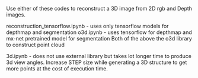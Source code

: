 Use either of these codes to reconstruct a 3D image from 2D rgb and Depth images.

reconstruction_tensorflow.ipynb - uses only tensorflow models for depthmap and segmentation 
o3d.ipynb                       - uses tensorflow for depthmap and mx-net pretrained model for segmentation
Both of the above the o3d library to construct point cloud

3d.ipynb - does not use external library but takes lot longer time to produce 3d view angles.
Increase STEP size while generating a 3D structure to get more points at the cost of execution time.
